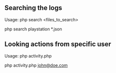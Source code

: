 ## Searching the logs

Usage: php search <searchString> <files_to_search>

php search playstation *.json


## Looking actions from specific user
Usage: php activity.php <login>

php activity.php john@doe.com
